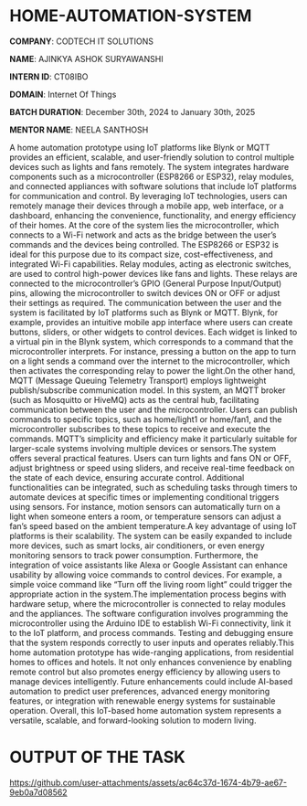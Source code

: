 # HOME-AUTOMATION-SYSTEM

**COMPANY**: CODTECH IT SOLUTIONS

**NAME**: AJINKYA ASHOK SURYAWANSHI 

**INTERN ID**: CT08IBO

**DOMAIN**: Internet Of Things 

**BATCH DURATION**: December 30th, 2024 to January 30th, 2025

**MENTOR NAME**: NEELA SANTHOSH

A home automation prototype using IoT platforms like Blynk or MQTT provides an efficient, scalable, and user-friendly solution to control multiple devices such as lights and fans remotely. The system integrates
hardware components such as a microcontroller (ESP8266 or ESP32), relay modules, and connected appliances with software solutions that include IoT platforms for communication and control. By leveraging IoT 
technologies, users can remotely manage their devices through a mobile app, web interface, or a dashboard, enhancing the convenience, functionality, and energy efficiency of their homes.
At the core of the system lies the microcontroller, which connects to a Wi-Fi network and acts as the bridge between the user’s commands and the devices being controlled. The ESP8266 or ESP32 is ideal for this 
purpose due to its compact size, cost-effectiveness, and integrated Wi-Fi capabilities. Relay modules, acting as electronic switches, are used to control high-power devices like fans and lights. These relays are 
connected to the microcontroller’s GPIO (General Purpose Input/Output) pins, allowing the microcontroller to switch devices ON or OFF or adjust their settings as required.
The communication between the user and the system is facilitated by IoT platforms such as Blynk or MQTT. Blynk, for example, provides an intuitive mobile app interface where users can create buttons, sliders, or 
other widgets to control devices. Each widget is linked to a virtual pin in the Blynk system, which corresponds to a command that the microcontroller interprets. For instance, pressing a button on the app to 
turn on a light sends a command over the internet to the microcontroller, which then activates the corresponding relay to power the light.On the other hand, MQTT (Message Queuing Telemetry Transport) employs 
lightweight publish/subscribe communication model. In this system, an MQTT broker (such as Mosquitto or HiveMQ) acts as the central hub, facilitating communication between the user and the microcontroller. Users 
can publish commands to specific topics, such as home/light1 or home/fan1, and the microcontroller subscribes to these topics to receive and execute the commands. MQTT’s simplicity and efficiency make it 
particularly suitable for larger-scale systems involving multiple devices or sensors.The system offers several practical features. Users can turn lights and fans ON or OFF, adjust brightness or speed using 
sliders, and receive real-time feedback on the state of each device, ensuring accurate control. Additional functionalities can be integrated, such as scheduling tasks through timers to automate devices at 
specific times or implementing conditional triggers using sensors. For instance, motion sensors can automatically turn on a light when someone enters a room, or temperature sensors can adjust a fan’s speed based 
on the ambient temperature.A key advantage of using IoT platforms is their scalability. The system can be easily expanded to include more devices, such as smart locks, air conditioners, or even energy monitoring 
sensors to track power consumption. Furthermore, the integration of voice assistants like Alexa or Google Assistant can enhance usability by allowing voice commands to control devices. For example, a simple 
voice command like “Turn off the living room light” could trigger the appropriate action in the system.The implementation process begins with hardware setup, where the microcontroller is connected to relay 
modules and the appliances. The software configuration involves programming the microcontroller using the Arduino IDE to establish Wi-Fi connectivity, link it to the IoT platform, and process commands. Testing 
and debugging ensure that the system responds correctly to user inputs and operates reliably.This home automation prototype has wide-ranging applications, from residential homes to offices and hotels. It not 
only enhances convenience by enabling remote control but also promotes energy efficiency by allowing users to manage devices intelligently. Future enhancements could include AI-based automation to predict user 
preferences, advanced energy monitoring features, or integration with renewable energy systems for sustainable operation. Overall, this IoT-based home automation system represents a versatile, scalable, and 
forward-looking solution to modern living.

# OUTPUT OF THE TASK 


https://github.com/user-attachments/assets/ac64c37d-1674-4b79-ae67-9eb0a7d08562




